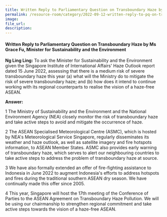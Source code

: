 ```yaml
---  
title: Written Reply to Parliamentary Question on Transboundary Haze by Ms Grace Fu, Minister for Sustainability and the Environment  
permalink: /resource-room/category/2022-09-12-written-reply-to-pq-on-transboundary-haze/
image:  
file_url:  
description:  
---  
```

#### Written Reply to Parliamentary Question on Transboundary Haze by Ms Grace Fu, Minister for Sustainability and the Environment

**Ng Ling Ling:** To ask the Minister for Sustainability and the Environment given the Singapore Institute of International Affairs' Haze Outlook report dated 15 June 2022, assessing that there is a medium risk of severe transboundary haze this year (a) what will the Ministry do to mitigate the risk of severe transboundary haze; and (b) how does it intend to continue working with its regional counterparts to realise the vision of a haze-free ASEAN.

**Answer:**

1 The Ministry of Sustainability and the Environment and the National Environment Agency (NEA) closely monitor the risk of transboundary haze and take active steps to avoid and mitigate the occurrence of haze.

2 The ASEAN Specialised Meteorological Centre (ASMC), which is hosted by NEA's Meteorological Service Singapore, regularly disseminates its weather and haze outlook, as well as satellite imagery and fire hotspots information, to ASEAN Member States. ASMC also provides early warning of transboundary haze, which serves to alert our neighbouring countries to take active steps to address the problem of transboundary haze at source.

3 We have also formally extended an offer of fire-fighting assistance to Indonesia in June 2022 to augment Indonesia's efforts to address hotspots and fires during the traditional southern ASEAN dry season. We have continually made this offer since 2005.

4 This year, Singapore will host the 17th meeting of the Conference of Parties to the ASEAN Agreement on Transboundary Haze Pollution. We will be using our chairmanship to strengthen regional commitment and take active steps towards the vision of a haze-free ASEAN.

